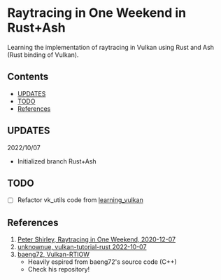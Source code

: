# Raytracing in One Weekend in Rust+Ash
Learning the implementation of raytracing in Vulkan using Rust and Ash \
(Rust binding of Vulkan).

## Contents
- [UPDATES](#UPDATES)
- [TODO](#TODO)
- [References](#References)

## UPDATES
2022/10/07
- Initialized branch Rust+Ash

## TODO
- [ ] Refactor vk_utils code from [learning_vulkan](https://github.com/bonohub13/learning_vulkan)

## References
1. [Peter Shirley, Raytracing in One Weekend, 2020-12-07](https://github.com/RayTracing/raytracing.github.io)
2. [unknownue, vulkan-tutorial-rust 2022-10-07](https://github.com/unknownue/vulkan-tutorial-rust)
3. [baeng72, Vulkan-RTIOW](https://github.com/baeng72/Vulkan-RTIOW)
    - Heavily espired from baeng72's source code (C++)
    - Check his repository!

